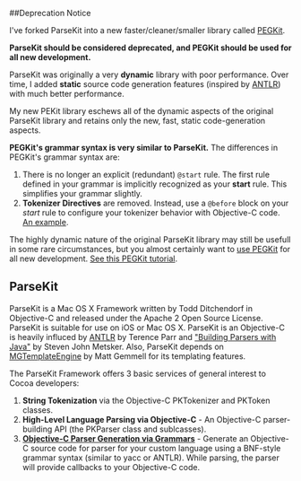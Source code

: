 ##Deprecation Notice

I've forked ParseKit into a new faster/cleaner/smaller library called [PEGKit](https://github.com/itod/pegkit).

**ParseKit should be considered deprecated, and PEGKit should be used for all new development.**

ParseKit was originally a very **dynamic** library with poor performance. Over time, I added **static** source code generation features (inspired by [ANTLR](http://www.antlr.org/)) with much better performance.

My new PEKit library eschews all of the dynamic aspects of the original ParseKit library and retains only the new, fast, static code-generation aspects. 

**PEGKit's grammar syntax is very similar to ParseKit.** The differences in PEGKit's grammar syntax are:

1. There is no longer an explicit (redundant) `@start` rule. The first rule defined in your grammar is implicitly recognized as your **start** rule. This simplifies your grammar slightly.
1. **Tokenizer Directives** are removed. Instead, use a `@before` block on your *start* rule to configure your tokenizer behavior with Objective-C code. [An example](https://github.com/itod/pegkit/blob/master/res/crockford.grammar).

The highly dynamic nature of the original ParseKit library may still be usefull in some rare circumstances, but you almost certainly want to [use PEGKit](https://github.com/itod/pegkit) for all new development. [See this PEGKit tutorial](http://itod.github.io/PEGKitMiniMathTutorial/).

## ParseKit

ParseKit is a Mac OS X Framework written by Todd Ditchendorf in Objective-C and released under the Apache 2 Open Source License. ParseKit is suitable for use on iOS or Mac OS X. ParseKit is an Objective-C is heavily influced by [ANTLR](http://www.antlr.org/) by Terence Parr and ["Building Parsers with Java"](http://www.amazon.com/Building-Parsers-Java-Steven-Metsker/dp/0201719622) by Steven John Metsker. Also, ParseKit depends on [MGTemplateEngine](http://mattgemmell.com/2008/05/20/mgtemplateengine-templates-with-cocoa) by Matt Gemmell for its templating features.

The ParseKit Framework offers 3 basic services of general interest to Cocoa developers:

1.  **String Tokenization** via the Objective-C PKTokenizer and PKToken classes.
2.  **High-Level Language Parsing via Objective-C** - An Objective-C parser-building API (the PKParser class and sublcasses).
3.  **[Objective-C Parser Generation via Grammars](http://itod.github.io/ParseKitMiniMathExample/)** - Generate an Objective-C source code for parser for your custom language using a BNF-style grammar syntax (similar to yacc or ANTLR). While parsing, the parser will provide callbacks to your Objective-C code.

